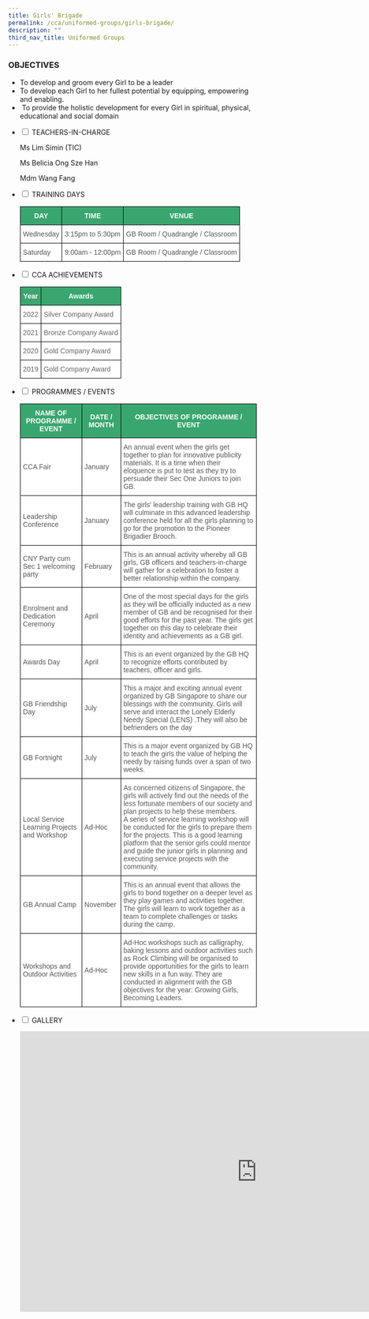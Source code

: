 ```yaml
---
title: Girls' Brigade
permalink: /cca/uniformed-groups/girls-brigade/
description: ""
third_nav_title: Uniformed Groups
---
```

### OBJECTIVES

*   To develop and groom every Girl to be a leader
*   To develop each Girl to her fullest potential by equipping, empowering and enabling.&nbsp;
*   &nbsp;To provide the holistic development for every Girl in spiritual, physical, educational and social domain

<ul class="jekyllcodex_accordion">

<li><input type="checkbox" id="accordion1">
<label for="accordion1">TEACHERS-IN-CHARGE</label><div>
<p>Ms Lim Simin (TIC)</p>
<p>Ms Belicia Ong Sze Han&nbsp;</p>
<p>Mdm Wang Fang</p> 
</div></li>

<li><input type="checkbox" id="accordion2">
<label for="accordion2">TRAINING DAYS</label><div>

<p>
<style type="text/css">
.tg  {border-collapse:collapse;border-spacing:0;}
.tg td{border-color:black;border-style:solid;border-width:1px;font-family:Arial, sans-serif;font-size:14px;
  overflow:hidden;padding:10px 5px;word-break:normal;}
.tg th{border-color:black;border-style:solid;border-width:1px;font-family:Arial, sans-serif;font-size:14px;
  font-weight:normal;overflow:hidden;padding:10px 5px;word-break:normal;}
.tg .tg-k0s0{background-color:#3AA66F;color:#FFF;font-weight:bold;text-align:center;vertical-align:middle}
.tg .tg-mwz3{background-color:#FFF;color:#565656;text-align:left;vertical-align:middle}
</style>
<table class="tg">
<thead>
  <tr>
    <th class="tg-k0s0"><span style="color:#FFF;background-color:#3AA66F">DAY</span></th>
    <th class="tg-k0s0"><span style="color:#FFF;background-color:#3AA66F">TIME</span></th>
    <th class="tg-k0s0"><span style="color:#FFF;background-color:#3AA66F">VENUE</span></th>
  </tr>
</thead>
<tbody>
  <tr>
    <td class="tg-mwz3"><span style="color:#565656">Wednesday</span></td>
    <td class="tg-mwz3"><span style="color:#565656">3:15pm to 5:30pm</span></td>
    <td class="tg-mwz3"><span style="color:#565656">GB Room / Quadrangle / Classroom</span></td>
  </tr>
  <tr>
    <td class="tg-mwz3"><span style="color:#565656">Saturday</span></td>
    <td class="tg-mwz3"><span style="color:#565656">9:00am - 12:00pm</span></td>
    <td class="tg-mwz3"><span style="color:#565656">GB Room / Quadrangle / Classroom</span></td>
  </tr>
</tbody>
</table></p></div></li>

<li><input type="checkbox" id="accordion3">
<label for="accordion3">CCA ACHIEVEMENTS</label><div>

<p>
<style type="text/css">
.tg  {border-collapse:collapse;border-spacing:0;}
.tg td{border-color:black;border-style:solid;border-width:1px;font-family:Arial, sans-serif;font-size:14px;
  overflow:hidden;padding:10px 5px;word-break:normal;}
.tg th{border-color:black;border-style:solid;border-width:1px;font-family:Arial, sans-serif;font-size:14px;
  font-weight:normal;overflow:hidden;padding:10px 5px;word-break:normal;}
.tg .tg-k0s0{background-color:#3AA66F;color:#FFF;font-weight:bold;text-align:center;vertical-align:middle}
.tg .tg-zqva{background-color:#FFF;color:#666;text-align:center;vertical-align:top}
.tg .tg-cmm0{background-color:#FFF;color:#666;text-align:left;vertical-align:top}
</style>
<table class="tg">
<thead>
  <tr>
    <th class="tg-k0s0"><span style="color:#FFF;background-color:#3AA66F">Year</span></th>
    <th class="tg-k0s0"><span style="color:#FFF;background-color:#3AA66F">Awards</span></th>
  </tr>
</thead>
<tbody>
	<tr>
    <td class="tg-zqva">2022</td>
    <td class="tg-cmm0">Silver Company Award <br></td>
  </tr>
  <tr>
    <td class="tg-zqva">2021</td>
    <td class="tg-cmm0">Bronze Company Award<br></td>
  </tr>
  <tr>
    <td class="tg-zqva">2020</td>
    <td class="tg-cmm0">Gold Company Award <br></td>
  </tr>
  <tr>
    <td class="tg-zqva">2019</td>
    <td class="tg-cmm0">Gold Company Award<br></td>
  </tr>
  
</tbody>
</table></p></div></li>

<li><input type="checkbox" id="accordion4">
<label for="accordion4">PROGRAMMES / EVENTS</label><div>

<p>
<style type="text/css">
.tg  {border-collapse:collapse;border-spacing:0;}
.tg td{border-color:black;border-style:solid;border-width:1px;font-family:Arial, sans-serif;font-size:14px;
  overflow:hidden;padding:10px 5px;word-break:normal;}
.tg th{border-color:black;border-style:solid;border-width:1px;font-family:Arial, sans-serif;font-size:14px;
  font-weight:normal;overflow:hidden;padding:10px 5px;word-break:normal;}
.tg .tg-k0s0{background-color:#3AA66F;color:#FFF;font-weight:bold;text-align:center;vertical-align:middle}
.tg .tg-mwz3{background-color:#FFF;color:#565656;text-align:left;vertical-align:middle}
.tg .tg-njgx{background-color:#FFF;color:#565656;text-align:left;vertical-align:top}
</style>
<table class="tg">
<thead>
  <tr>
    <th class="tg-k0s0"><span style="color:#FFF;background-color:#3AA66F">NAME OF PROGRAMME / EVENT</span></th>
    <th class="tg-k0s0"><span style="color:#FFF;background-color:#3AA66F">DATE / MONTH</span></th>
    <th class="tg-k0s0"><span style="color:#FFF;background-color:#3AA66F">OBJECTIVES OF PROGRAMME / EVENT</span></th>
  </tr>
</thead>
<tbody>
  <tr>
    <td class="tg-mwz3"><span style="color:#565656">CCA Fair</span></td>
    <td class="tg-mwz3"><span style="color:#565656">January</span></td>
    <td class="tg-mwz3"><span style="color:#565656">An annual event when the girls get together to plan for innovative publicity materials. It is a time when their eloquence is put to test as they try to persuade their Sec One Juniors to join GB.</span></td>
  </tr>
  <tr>
    <td class="tg-mwz3"><span style="color:#565656">Leadership Conference</span></td>
    <td class="tg-mwz3"><span style="color:#565656">January</span></td>
    <td class="tg-mwz3"><span style="color:#565656">The girls' leadership training with GB HQ will culminate in this advanced leadership conference held for all the girls planning to go for the promotion to the Pioneer Brigadier Brooch.</span></td>
  </tr>
  <tr>
    <td class="tg-mwz3"><span style="color:#565656">CNY Party cum Sec 1 welcoming party</span></td>
    <td class="tg-mwz3"><span style="color:#565656">February</span></td>
    <td class="tg-mwz3"><span style="color:#565656"> This is an annual activity whereby all GB girls, GB officers and teachers-in-charge will gather for a celebration to foster a better relationship within the company.</span></td>
  </tr>
  <tr>
    <td class="tg-mwz3"><span style="color:#565656">Enrolment and Dedication Ceremony</span></td>
    <td class="tg-mwz3"><span style="color:#565656">April</span></td>
    <td class="tg-njgx">One of the most special days for the girls as they will be officially inducted as a new member of GB and be recognised for their good efforts for the past year. The girls get together on this day to celebrate their identity and achievements as a GB girl.</td>
  </tr>
  <tr>
    <td class="tg-mwz3"><span style="color:#565656">Awards Day</span></td>
    <td class="tg-mwz3"><span style="color:#565656">April</span></td>
    <td class="tg-mwz3"><span style="color:#565656">This is an event organized by the GB HQ to recognize efforts contributed by teachers, officer and girls.</span></td>
  </tr>
  
  <tr>
    <td class="tg-mwz3"><span style="color:#565656">GB Friendship Day </span></td>
    <td class="tg-mwz3"><span style="color:#565656">July</span></td>
    <td class="tg-mwz3"><span style="color:#565656">This a major and exciting annual event organized by GB Singapore to share our blessings with the community. Girls will serve and interact the</span> L<span style="color:#565656">onely</span> E<span style="color:#565656">lderly</span> N<span style="color:#565656">eedy</span> S<span style="color:#565656">pecial (LENS) .They will also be befrienders on the day</span></td>
  </tr>
  <tr>
    <td class="tg-mwz3"><span style="color:#565656">GB Fortnight </span></td>
    <td class="tg-mwz3"><span style="color:#565656">July</span></td>
    <td class="tg-mwz3"><span style="color:#565656">This is a major event organized by GB HQ to teach the girls the value of helping the needy by raising funds over a span of two weeks.</span></td>
  </tr>
  <tr>
    <td class="tg-mwz3"><span style="color:#565656">Local Service Learning Projects and Workshop</span></td>
    <td class="tg-mwz3"><span style="color:#565656">Ad-Hoc</span></td>
    <td class="tg-njgx"><span style="background-color:initial">As concerned citizens of Singapore, the girls will actively find out the needs of the less fortunate members of our society and plan projects to help these members.</span><br>A series of service learning workshop will be conducted for the girls to prepare them for the projects. This is a good learning platform that the senior girls could mentor and guide the junior girls in planning and executing service projects with the community.</td>
  </tr>
  <tr>
    <td class="tg-mwz3"><span style="color:#565656">GB Annual Camp</span></td>
    <td class="tg-mwz3"><span style="color:#565656">November</span><br></td>
    <td class="tg-mwz3"><span style="color:#565656">This is an annual event that allows the girls to bond together on a deeper level as they play games and activities together. The girls will learn to work together as a team to complete challenges or tasks during the camp.</span></td>
  </tr>
  <tr>
    <td class="tg-mwz3"><span style="color:#565656">Workshops and Outdoor Activities</span></td>
    <td class="tg-mwz3"><span style="color:#565656">Ad-Hoc</span></td>
    <td class="tg-mwz3"><span style="color:#565656"> Ad-Hoc workshops such as calligraphy, baking lessons and outdoor activities such as Rock Climbing will be organised to provide opportunities for the girls to learn new skills in a fun way. They are conducted in alignment with the GB objectives for the year: Growing Girls, Becoming Leaders.</span><br></td>
  </tr>
</tbody>
</table></p></div></li>

<li><input type="checkbox" id="accordion5">
<label for="accordion5">GALLERY</label><div>
<p>
<iframe src="https://docs.google.com/presentation/d/e/2PACX-1vQotQ4PB4zXAWytBl-P9uCbe8KrU4MSJP_dMjoDlTKFh5ifz5eqwiFjlzMyPMEm1Aa1Ib7s_EQ7eLFR/embed?start=true&amp;loop=true&amp;delayms=3000" frameborder="0" width="960" height="569" allowfullscreen="true"></iframe>
</p></div></li>

</ul>